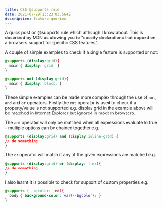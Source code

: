 ```yaml
---
title: CSS @supports rule
date: 2021-07-29T13:23:03.564Z
description: feature queries
---
```

A quick post on @supports rule which although I know about. This is described by MDN as allowing you to "specify declarations that depend on a browsers support for specific CSS features".

A couple of simple examples to check if a single feature is supported or not:

```css
@supports (display:grid){
  main { display: grid; }
}

@supports not (display:grid){
  main { display: block; }
}
```

These simple examples can be made more complex through the use of `not`, `and` and `or` operators. Firstly the `not` operator is used to check if a property/value is not supported e.g. display grid in the example above will be matched in Internet Explorer but ignored in modern browsers.

The `and` operator will only be matched when all expressions evaluate to true - multiple options can be chained together e.g. 

```css
@supports (display:grid) and (display:inline-grid) {
// do something
}
```

The `or` operator will match if any of the given expressions are matched e.g.

```css
@supports (display:grid) or (display: flex){
// do something
}
```

I also learnt it is possible to check for support of custom properties e.g.

```css
@supports (--bgcolor: red){
  body { background-color: var(--bgcolor); }
}
```